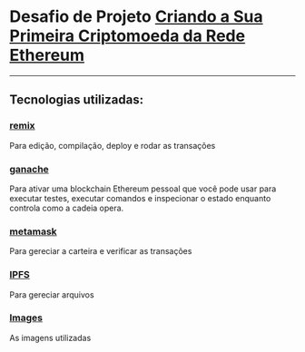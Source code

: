 # Desafio de Projeto [Criando a Sua Primeira Criptomoeda da Rede Ethereum](https://web.dio.me/lab/crie-o-seu-nft-de-pokemon/learning/0f693c0e-c1d9-40fb-978b-6a8d12424467?back=/track/coding-the-future-blockchain-developer-with-solidity)

---

## Tecnologias utilizadas:
### [remix](https://remix.ethereum.org)
Para edição, compilação, deploy e rodar as transações
### [ganache](https://archive.trufflesuite.com/ganache/)
Para ativar uma blockchain Ethereum pessoal que você pode usar para executar testes, executar comandos e inspecionar o estado enquanto controla como a cadeia opera.
### [metamask](https://metamask.io/download/)
Para gereciar a carteira e verificar as transações
### [IPFS](https://web.dio.me/lab/crie-o-seu-nft-de-pokemon/learning/0f693c0e-c1d9-40fb-978b-6a8d12424467?back=/track/coding-the-future-blockchain-developer-with-solidity)
Para gereciar arquivos
### [Images](https://www.pokemon.com/br/pokedex)
As imagens utilizadas
